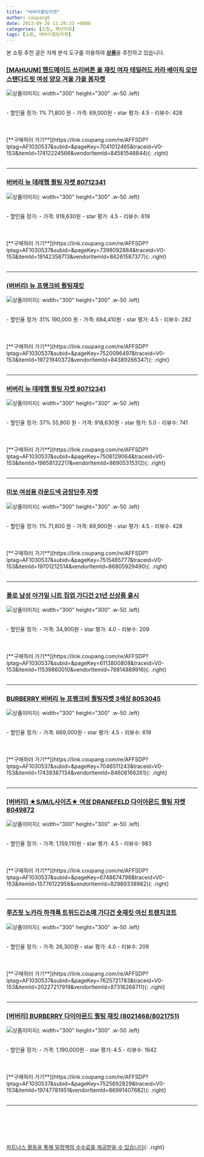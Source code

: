 ```yaml
---
title: "버버리퀼팅자켓"
author: coupang6
date: 2023-09-26 11:26:33 +0800
categories: [쇼핑, 패션의류]
tags: [쇼핑, 버버리퀼팅자켓]
---
```


본 쇼핑 추천 글은 자체 분석 도구를 이용하여 [**상품**](https://link.coupang.com/a/bao1ui)을 추천하고 있습니다.

### [[MAHUUM] 핸드메이드 쓰리버튼 울 재킷 여자 테일러드 카라 베이직 모던 스탠다드핏 여성 양모 겨울 가을 봄자켓](https://link.coupang.com/re/AFFSDP?lptag=AF1030537&subid=&pageKey=7041012465&traceid=V0-153&itemId=17412224566&vendorItemId=84581548844)

![상품이미지](https://thumbnail9.coupangcdn.com/thumbnails/remote/230x230ex/image/vendor_inventory/e86e/b175d3add083684b6fc4302de95081d886885b4b0e0934b0184c88b3748e.png){: width="300" height="300" .w-50 .left}


<br>
- 할인율 정가: 1%  71,800   원
- 가격: 69,000원
- star 평가: 4.5
- 리뷰수: 428
<br>
<br>
<br>
<br>
[**구매하러 가기**](https://link.coupang.com/re/AFFSDP?lptag=AF1030537&subid=&pageKey=7041012465&traceid=V0-153&itemId=17412224566&vendorItemId=84581548844){: .right}
<br>
<br>

---

### [버버리 뉴 데레햄 퀼팅 자켓 80712341](https://link.coupang.com/re/AFFSDP?lptag=AF1030537&subid=&pageKey=7398092884&traceid=V0-153&itemId=19142358713&vendorItemId=86261587377)

![상품이미지](https://thumbnail9.coupangcdn.com/thumbnails/remote/230x230ex/image/vendor_inventory/351f/101281a2fe52318c8a978ff7380fc101183aed0c784b822accc27ebe266c.jpg){: width="300" height="300" .w-50 .left}


<br>
- 할인율 정가: 
- 가격: 918,630원
- star 평가: 4.5
- 리뷰수: 619
<br>
<br>
<br>
<br>
[**구매하러 가기**](https://link.coupang.com/re/AFFSDP?lptag=AF1030537&subid=&pageKey=7398092884&traceid=V0-153&itemId=19142358713&vendorItemId=86261587377){: .right}
<br>
<br>

---

### [(버버리) 뉴 프랭크비 퀼팅재킷](https://link.coupang.com/re/AFFSDP?lptag=AF1030537&subid=&pageKey=7520096497&traceid=V0-153&itemId=19721940372&vendorItemId=84389266347)

![상품이미지](https://thumbnail8.coupangcdn.com/thumbnails/remote/230x230ex/image/vendor_inventory/5de3/5d8e588e2fd82a0c7e23f727bcbc09af5e6259821481e00d5da496acba87.jpg){: width="300" height="300" .w-50 .left}


<br>
- 할인율 정가: 31%  190,000   원
- 가격: 884,410원
- star 평가: 4.5
- 리뷰수: 282
<br>
<br>
<br>
<br>
[**구매하러 가기**](https://link.coupang.com/re/AFFSDP?lptag=AF1030537&subid=&pageKey=7520096497&traceid=V0-153&itemId=19721940372&vendorItemId=84389266347){: .right}
<br>
<br>

---

### [버버리 뉴 데레햄 퀼팅 자켓 80712341](https://link.coupang.com/re/AFFSDP?lptag=AF1030537&subid=&pageKey=7506129064&traceid=V0-153&itemId=19658132217&vendorItemId=86905315312)

![상품이미지](https://thumbnail9.coupangcdn.com/thumbnails/remote/230x230ex/image/vendor_inventory/351f/101281a2fe52318c8a978ff7380fc101183aed0c784b822accc27ebe266c.jpg){: width="300" height="300" .w-50 .left}


<br>
- 할인율 정가: 37%  55,900   원
- 가격: 918,630원
- star 평가: 5.0
- 리뷰수: 741
<br>
<br>
<br>
<br>
[**구매하러 가기**](https://link.coupang.com/re/AFFSDP?lptag=AF1030537&subid=&pageKey=7506129064&traceid=V0-153&itemId=19658132217&vendorItemId=86905315312){: .right}
<br>
<br>

---

### [미쏘 여성용 라운드넥 금장단추 자켓](https://link.coupang.com/re/AFFSDP?lptag=AF1030537&subid=&pageKey=7515485777&traceid=V0-153&itemId=19701212514&vendorItemId=86805929490)

![상품이미지](https://thumbnail8.coupangcdn.com/thumbnails/remote/230x230ex/image/rs_quotation_api/teqsscj2/a3f89c26412d4163a85e6a6e5413ea66.jpg){: width="300" height="300" .w-50 .left}


<br>
- 할인율 정가: 1%  71,800   원
- 가격: 89,900원
- star 평가: 4.5
- 리뷰수: 428
<br>
<br>
<br>
<br>
[**구매하러 가기**](https://link.coupang.com/re/AFFSDP?lptag=AF1030537&subid=&pageKey=7515485777&traceid=V0-153&itemId=19701212514&vendorItemId=86805929490){: .right}
<br>
<br>

---

### [폴로 남성 아가일 니트 집업 가디건 21년 신상품 출시](https://link.coupang.com/re/AFFSDP?lptag=AF1030537&subid=&pageKey=6113800808&traceid=V0-153&itemId=11539860010&vendorItemId=78814889916)

![상품이미지](https://thumbnail9.coupangcdn.com/thumbnails/remote/230x230ex/image/vendor_inventory/3a43/915cebab0d4ef09b269656035693a3fa219a92a9587ba52ccb068dac0097.jpg){: width="300" height="300" .w-50 .left}


<br>
- 할인율 정가: 
- 가격: 34,900원
- star 평가: 4.0
- 리뷰수: 209
<br>
<br>
<br>
<br>
[**구매하러 가기**](https://link.coupang.com/re/AFFSDP?lptag=AF1030537&subid=&pageKey=6113800808&traceid=V0-153&itemId=11539860010&vendorItemId=78814889916){: .right}
<br>
<br>

---

### [BURBERRY 버버리 뉴 프랭크비 퀼팅자켓 3색상 8053045](https://link.coupang.com/re/AFFSDP?lptag=AF1030537&subid=&pageKey=7046511243&traceid=V0-153&itemId=17439387134&vendorItemId=84608166261)

![상품이미지](https://thumbnail7.coupangcdn.com/thumbnails/remote/230x230ex/image/vendor_inventory/cb99/4ae55b7a4675c02b8d863be9578daa6754164bc47bd4eeb81c903d07eae7.jpg){: width="300" height="300" .w-50 .left}


<br>
- 할인율 정가: 
- 가격: 669,000원
- star 평가: 4.5
- 리뷰수: 619
<br>
<br>
<br>
<br>
[**구매하러 가기**](https://link.coupang.com/re/AFFSDP?lptag=AF1030537&subid=&pageKey=7046511243&traceid=V0-153&itemId=17439387134&vendorItemId=84608166261){: .right}
<br>
<br>

---

### [[버버리] ★S/M/L사이즈★ 여성 DRANEFELD 다이아몬드 퀼팅 자켓 8049872](https://link.coupang.com/re/AFFSDP?lptag=AF1030537&subid=&pageKey=6748674798&traceid=V0-153&itemId=15776122958&vendorItemId=82989338982)

![상품이미지](https://thumbnail9.coupangcdn.com/thumbnails/remote/230x230ex/image/vendor_inventory/52ba/ee6d238ceb2ee9d96161a43d1a99ac3d21eef30783af6c8c64cbb7742748.jpg){: width="300" height="300" .w-50 .left}


<br>
- 할인율 정가: 
- 가격: 1,159,110원
- star 평가: 4.5
- 리뷰수: 983
<br>
<br>
<br>
<br>
[**구매하러 가기**](https://link.coupang.com/re/AFFSDP?lptag=AF1030537&subid=&pageKey=6748674798&traceid=V0-153&itemId=15776122958&vendorItemId=82989338982){: .right}
<br>
<br>

---

### [루즈핏 노카라 하객룩 트위드긴소매 가디건 숏재킷 여신 트렌치코트](https://link.coupang.com/re/AFFSDP?lptag=AF1030537&subid=&pageKey=7625721783&traceid=V0-153&itemId=20227217919&vendorItemId=87316268711)

![상품이미지](https://thumbnail7.coupangcdn.com/thumbnails/remote/230x230ex/image/vendor_inventory/915e/4ab2b40a1e3a93a55bcb0a11a1f28be33aff4a08d257853b770450d92ae7.jpg){: width="300" height="300" .w-50 .left}


<br>
- 할인율 정가: 
- 가격: 26,300원
- star 평가: 4.0
- 리뷰수: 209
<br>
<br>
<br>
<br>
[**구매하러 가기**](https://link.coupang.com/re/AFFSDP?lptag=AF1030537&subid=&pageKey=7625721783&traceid=V0-153&itemId=20227217919&vendorItemId=87316268711){: .right}
<br>
<br>

---

### [[버버리] BURBERRY 다이아몬드 퀼팅 재킷 (8021468/8021751)](https://link.coupang.com/re/AFFSDP?lptag=AF1030537&subid=&pageKey=7525692829&traceid=V0-153&itemId=19747781951&vendorItemId=86991407682)

![상품이미지](https://thumbnail10.coupangcdn.com/thumbnails/remote/230x230ex/image/vendor_inventory/d69a/4150e925eb57c951ec9a02703324366ed298d8c636aa8a70be4cdbde7249.jpg){: width="300" height="300" .w-50 .left}


<br>
- 할인율 정가: 
- 가격: 1,190,000원
- star 평가: 4.5
- 리뷰수: 1642
<br>
<br>
<br>
<br>
[**구매하러 가기**](https://link.coupang.com/re/AFFSDP?lptag=AF1030537&subid=&pageKey=7525692829&traceid=V0-153&itemId=19747781951&vendorItemId=86991407682){: .right}
<br>
<br>

---
<br><br><br><br><br> [파트너스 활동을 통해 일정액의 수수료를 제공받을 수 있습니다](https://link.coupang.com/a/bao1ui){: .right}